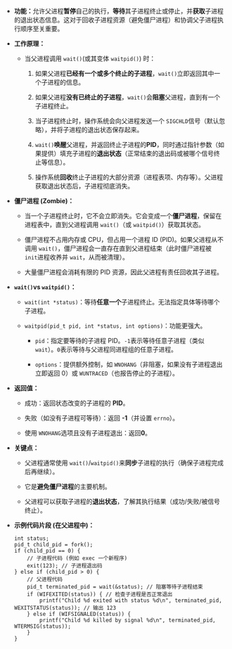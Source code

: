 
- ​**功能：​**​ 允许父进程**暂停**自己的执行，​**等待**其子进程终止或停止，并**获取**子进程的退出状态信息。这对于回收子进程资源（避免僵尸进程）和协调父子进程执行顺序至关重要。
    
- ​**工作原理：​**​
    
    - 当父进程调用 `wait()`(或其变体 `waitpid()`) 时：
        
        1. 如果父进程**已经有一个或多个终止的子进程**，`wait()`立即返回其中一个子进程的信息。
            
        2. 如果父进程**没有已终止的子进程**，`wait()`会**阻塞**父进程，直到有一个子进程终止。
            
        3. 当子进程终止时，操作系统会向父进程发送一个 `SIGCHLD`信号（默认忽略），并将子进程的退出状态保存起来。
            
        4. `wait()`​**唤醒**父进程，并返回终止子进程的 ​**PID**，同时通过指针参数（如果提供）填充子进程的**退出状态**​（正常结束的退出码或被哪个信号终止等信息）。
            
        5. 操作系统**回收**终止子进程的大部分资源（进程表项、内存等）。父进程获取退出状态后，子进程彻底消失。
            
        
    
- ​**僵尸进程 (Zombie)：​**​
    
    - 当一个子进程终止时，它不会立即消失。它会变成一个**僵尸进程**，保留在进程表中，直到父进程调用 `wait()`（或 `waitpid()`）获取其状态。
        
    - 僵尸进程不占用内存或 CPU，但占用一个进程 ID (PID)。如果父进程从不调用 `wait()`，僵尸进程会一直存在直到父进程结束（此时僵尸进程被 `init`进程收养并 `wait`，从而被清理）。
        
    - 大量僵尸进程会消耗有限的 PID 资源，因此父进程有责任回收其子进程。
        
    
- ​**`wait()`vs `waitpid()`：​**​
    
    - `wait(int *status)`：等待**任意一个**子进程终止。无法指定具体等待哪个子进程。
        
    - `waitpid(pid_t pid, int *status, int options)`：功能更强大。
        
        - `pid`：指定要等待的子进程 PID。`-1`表示等待任意子进程（类似 `wait`）。`0`表示等待与父进程同进程组的任意子进程。
            
        - `options`：提供额外控制，如 `WNOHANG`（非阻塞，如果没有子进程退出立即返回 0）或 `WUNTRACED`（也报告停止的子进程）。
            
        
    
- ​**返回值：​**​
    
    - 成功：返回状态改变的子进程的 ​**PID**。
        
    - 失败（如没有子进程可等待）：返回 ​**​-1**​（并设置 `errno`）。
        
    - 使用 `WNOHANG`选项且没有子进程退出：返回 ​**0**。
        
    
- ​**关键点：​**​
    
    - 父进程通常使用 `wait()`/`waitpid()`来**同步**子进程的执行（确保子进程完成后再继续）。
        
    - 它是**避免僵尸进程**的主要机制。
        
    - 父进程可以获取子进程的**退出状态**，了解其执行结果（成功/失败/被信号终止）。
        
    
- ​**示例代码片段 (在父进程中)：​**​
    
    ```
    int status;
    pid_t child_pid = fork();
    if (child_pid == 0) {
        // 子进程代码 (例如 exec 一个新程序)
        exit(123); // 子进程退出码
    } else if (child_pid > 0) {
        // 父进程代码
        pid_t terminated_pid = wait(&status); // 阻塞等待子进程结束
        if (WIFEXITED(status)) { // 检查子进程是否正常退出
            printf("Child %d exited with status %d\n", terminated_pid, WEXITSTATUS(status)); // 输出 123
        } else if (WIFSIGNALED(status)) {
            printf("Child %d killed by signal %d\n", terminated_pid, WTERMSIG(status));
        }
    }
    ```
    